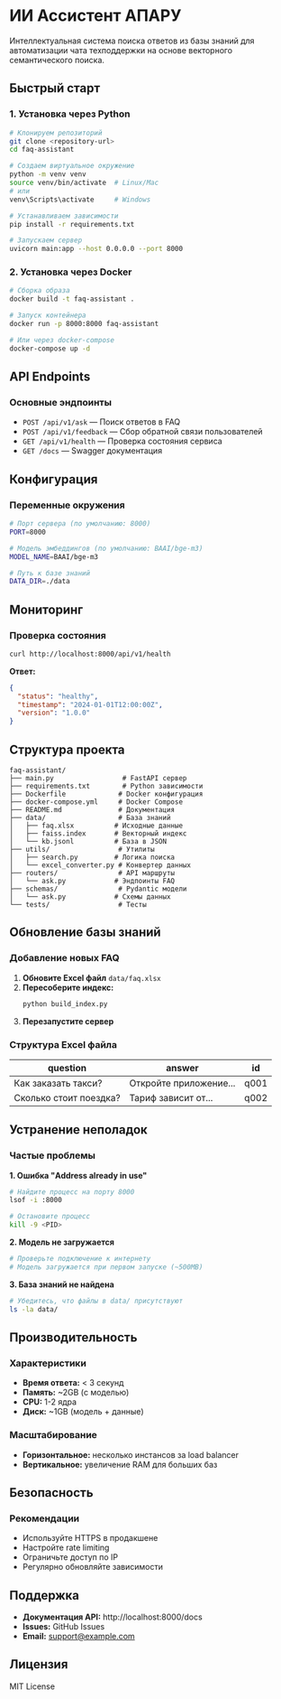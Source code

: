 # ИИ Ассистент АПАРУ

Интеллектуальная система поиска ответов из базы знаний для автоматизации чата техподдержки на основе векторного семантического поиска.

## Быстрый старт

### 1. Установка через Python

```bash
# Клонируем репозиторий
git clone <repository-url>
cd faq-assistant

# Создаем виртуальное окружение
python -m venv venv
source venv/bin/activate  # Linux/Mac
# или
venv\Scripts\activate     # Windows

# Устанавливаем зависимости
pip install -r requirements.txt

# Запускаем сервер
uvicorn main:app --host 0.0.0.0 --port 8000
```

### 2. Установка через Docker

```bash
# Сборка образа
docker build -t faq-assistant .

# Запуск контейнера
docker run -p 8000:8000 faq-assistant

# Или через docker-compose
docker-compose up -d
```

## API Endpoints

### Основные эндпоинты

- `POST /api/v1/ask` — Поиск ответов в FAQ
- `POST /api/v1/feedback` — Сбор обратной связи пользователей
- `GET /api/v1/health` — Проверка состояния сервиса
- `GET /docs` — Swagger документация

## Конфигурация

### Переменные окружения

```bash
# Порт сервера (по умолчанию: 8000)
PORT=8000

# Модель эмбеддингов (по умолчанию: BAAI/bge-m3)
MODEL_NAME=BAAI/bge-m3

# Путь к базе знаний
DATA_DIR=./data
```

## Мониторинг

### Проверка состояния

```bash
curl http://localhost:8000/api/v1/health
```

**Ответ:**
```json
{
  "status": "healthy",
  "timestamp": "2024-01-01T12:00:00Z",
  "version": "1.0.0"
}
```

## Структура проекта

```
faq-assistant/
├── main.py                 # FastAPI сервер
├── requirements.txt        # Python зависимости
├── Dockerfile             # Docker конфигурация
├── docker-compose.yml     # Docker Compose
├── README.md              # Документация
├── data/                  # База знаний
│   ├── faq.xlsx          # Исходные данные
│   ├── faiss.index       # Векторный индекс
│   └── kb.jsonl          # База в JSON
├── utils/                 # Утилиты
│   ├── search.py         # Логика поиска
│   └── excel_converter.py # Конвертер данных
├── routers/               # API маршруты
│   └── ask.py            # Эндпоинты FAQ
├── schemas/               # Pydantic модели
│   └── ask.py            # Схемы данных
└── tests/                 # Тесты
```

## Обновление базы знаний

### Добавление новых FAQ

1. **Обновите Excel файл** `data/faq.xlsx`
2. **Пересоберите индекс:**
   ```bash
   python build_index.py
   ```
3. **Перезапустите сервер**

### Структура Excel файла

| question | answer | id |
|----------|--------|-----|
| Как заказать такси? | Откройте приложение... | q001 |
| Сколько стоит поездка? | Тариф зависит от... | q002 |

## Устранение неполадок

### Частые проблемы

**1. Ошибка "Address already in use"**
```bash
# Найдите процесс на порту 8000
lsof -i :8000

# Остановите процесс
kill -9 <PID>
```

**2. Модель не загружается**
```bash
# Проверьте подключение к интернету
# Модель загружается при первом запуске (~500MB)
```

**3. База знаний не найдена**
```bash
# Убедитесь, что файлы в data/ присутствуют
ls -la data/
```

## Производительность

### Характеристики

- **Время ответа:** < 3 секунд
- **Память:** ~2GB (с моделью)
- **CPU:** 1-2 ядра
- **Диск:** ~1GB (модель + данные)

### Масштабирование

- **Горизонтальное:** несколько инстансов за load balancer
- **Вертикальное:** увеличение RAM для больших баз

## Безопасность

### Рекомендации

- Используйте HTTPS в продакшене
- Настройте rate limiting
- Ограничьте доступ по IP
- Регулярно обновляйте зависимости

## Поддержка

- **Документация API:** http://localhost:8000/docs
- **Issues:** GitHub Issues
- **Email:** support@example.com

## Лицензия

MIT License
